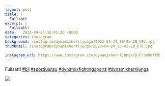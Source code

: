```yaml
---
layout: post
title: |
  Fullsatt
excerpt: |
  Fullsatt!    
date:   2023-04-24 18:45:20 +0000
categories: instagram
background: /instagram/dynamixherrljunga/2023-04-24_18-45-20_UTC.jpg
thumbnail: /instagram/dynamixherrljunga/2023-04-24_18-45-20_UTC.jpg

instagram_url: https://www.instagram.com/dynamixherrljunga/p/Crbe8mftDSn
---
```

Fullsatt! [#bjj](https://www.instagram.com/explore/tags/bjj/) [#sportjujutsu](https://www.instagram.com/explore/tags/sportjujutsu/) [#dynamixfightingsports](https://www.instagram.com/explore/tags/dynamixfightingsports/) [#dynamixherrljunga](https://www.instagram.com/explore/tags/dynamixherrljunga/)



<img src='{{ site.baseurl }}/instagram/dynamixherrljunga/2023-04-24_18-45-20_UTC.jpg' class='img-fluid' />
